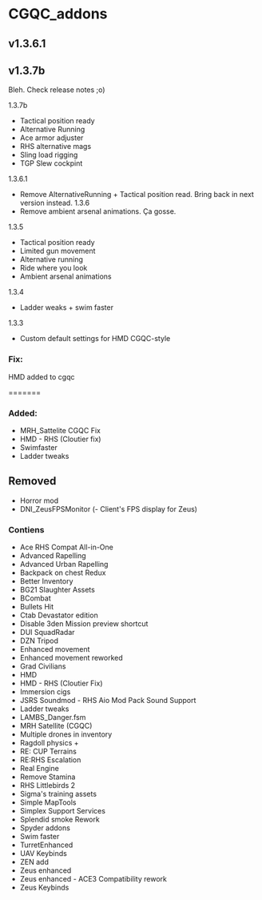 # CGQC_addons
## v1.3.6.1
## v1.3.7b

Bleh. Check release notes ;o)

1.3.7b
- Tactical position ready
- Alternative Running
- Ace armor adjuster
- RHS alternative mags
- Sling load rigging
- TGP Slew cockpint

1.3.6.1
- Remove AlternativeRunning + Tactical position read. Bring back in next version instead.
1.3.6
- Remove ambient arsenal animations. Ça gosse.

1.3.5
- Tactical position ready
- Limited gun movement
- Alternative running
- Ride where you look
- Ambient arsenal animations

1.3.4
- Ladder weaks + swim faster

1.3.3
- Custom default settings for HMD CGQC-style

### Fix:
HMD added to cgqc

=======
### Added:
- MRH_Sattelite CGQC Fix
- HMD - RHS (Cloutier fix)
- Swimfaster
- Ladder tweaks

## Removed
- Horror mod
- DNI_ZeusFPSMonitor (- Client's FPS display for Zeus)

### Contiens
- Ace RHS Compat All-in-One
- Advanced Rapelling
- Advanced Urban Rapelling
- Backpack on chest Redux
- Better Inventory
- BG21 Slaughter Assets
- BCombat
- Bullets Hit
- Ctab Devastator edition
- Disable 3den Mission preview shortcut
- DUI SquadRadar
- DZN Tripod
- Enhanced movement
- Enhanced movement reworked
- Grad Civilians
- HMD
- HMD - RHS (Cloutier Fix)
- Immersion cigs
- JSRS Soundmod - RHS Aio Mod Pack Sound Support
- Ladder tweaks
- LAMBS_Danger.fsm
- MRH Satellite (CGQC)
- Multiple drones in inventory
- Ragdoll physics +
- RE: CUP Terrains
- RE:RHS Escalation
- Real Engine
- Remove Stamina
- RHS Littlebirds 2
- Sigma's training assets
- Simple MapTools
- Simplex Support Services
- Splendid smoke Rework
- Spyder addons
- Swim faster
- TurretEnhanced
- UAV Keybinds
- ZEN add
- Zeus enhanced
- Zeus enhanced - ACE3 Compatibility rework
- Zeus Keybinds

